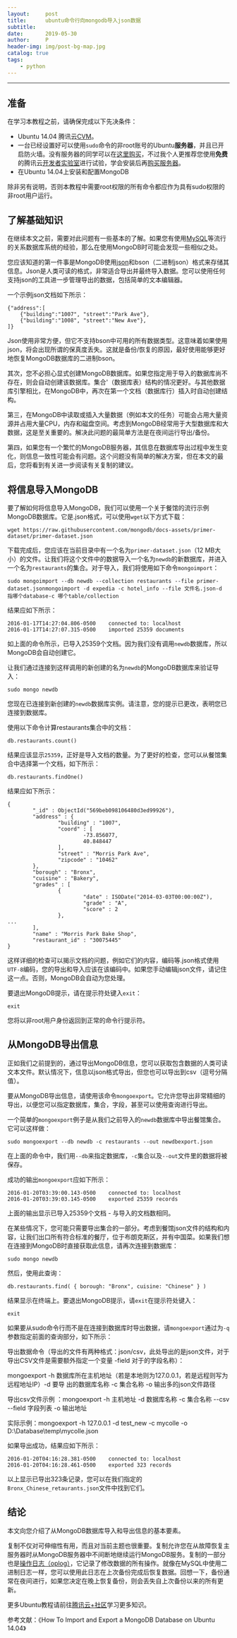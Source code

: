 ```yaml
---
layout:     post
title:      ubuntu命令行向mongodb导入json数据
subtitle:   
date:       2019-05-30
author:     P
header-img: img/post-bg-map.jpg
catalog: true
tags:
    - python
---
```

** **

## **准备**

在学习本教程之前，请确保完成以下先决条件：

- Ubuntu 14.04 腾讯云[CVM](https://cloud.tencent.com/product/cvm?from=10680)。
- 一台已经设置好可以使用`sudo`命令的非root账号的Ubuntu**服务器**，并且已开启防火墙。没有服务器的同学可以在[这里购买](https://cloud.tencent.com/product/cvm?from=10680)，不过我个人更推荐您使用**免费**的腾讯云[开发者实验室](https://cloud.tencent.com/developer/labs?from=10680)进行试验，学会安装后再[购买服务器](https://cloud.tencent.com/product/cvm?from=10680)。
- 在Ubuntu 14.04上安装和配置MongoDB

除非另有说明，否则本教程中需要root权限的所有命令都应作为具有sudo权限的非root用户运行。

## **了解基础知识**

在继续本文之前，需要对此问题有一些基本的了解。如果您有使用[MySQL](https://cloud.tencent.com/product/cdb?from=10680)等流行的关系数据库系统的经验，那么在使用MongoDB时可能会发现一些相似之处。

您应该知道的第一件事是MongoDB使用[json](http://json.org/)和bson（二进制json）格式来存储其信息。Json是人类可读的格式，非常适合导出并最终导入数据。您可以使用任何支持json的工具进一步管理导出的数据，包括简单的文本编辑器。

一个示例json文档如下所示：

```
{"address":[
    {"building":"1007", "street":"Park Ave"},
    {"building":"1008", "street":"New Ave"},
]}
```

Json使用非常方便，但它不支持bson中可用的所有数据类型。这意味着如果使用json，将会出现所谓的保真度丢失。这就是备份/恢复的原因，最好使用能够更好地恢复MongoDB数据库的二进制bson。

其次，您不必担心显式创建MongoDB数据库。如果您指定用于导入的数据库尚不存在，则会自动创建该数据库。集合'（数据库表）结构的情况更好。与其他数据库引擎相比，在MongoDB中，再次在第一个文档（数据库行）插入时自动创建结构。

第三，在MongoDB中读取或插入大量数据（例如本文的任务）可能会占用大量资源并占用大量CPU，内存和磁盘空间。考虑到MongoDB经常用于大型数据库和大数据，这是至关重要的。解决此问题的最简单方法是在夜间运行导出/备份。

第四，如果您有一个繁忙的MongoDB服务器，其信息在数据库导出过程中发生变化，则信息一致性可能会有问题。这个问题没有简单的解决方案，但在本文的最后，您将看到有关进一步阅读有关复制的建议。

## **将信息导入MongoDB**

要了解如何将信息导入MongoDB，我们可以使用一个关于餐馆的流行示例MongoDB数据库。它是.json格式，可以使用`wget`以下方式下载：

```
wget https://raw.githubusercontent.com/mongodb/docs-assets/primer-dataset/primer-dataset.json
```

下载完成后，您应该在当前目录中有一个名为`primer-dataset.json`（12 MB大小）的文件。让我们将这个文件中的数据导入一个名为`newdb`的新数据库，并进入一个名为`restaurants`的集合。对于导入，我们将使用如下命令`mongoimport`：

```
sudo mongoimport --db newdb --collection restaurants --file primer-dataset.jsonmongoimport -d expedia -c hotel_info --file 文件名.json-d 指哪个database-c 哪个table/collection
```

结果应如下所示：

```
2016-01-17T14:27:04.806-0500    connected to: localhost
2016-01-17T14:27:07.315-0500    imported 25359 documents
```

如上面的命令所示，已导入25359个文档。因为我们没有调用`newdb`数据库，所以MongoDB会自动创建它。

让我们通过连接到这样调用的新创建的名为`newdb`的MongoDB数据库来验证导入：

```
sudo mongo newdb
```

您现在已连接到新创建的`newdb`数据库实例。请注意，您的提示已更改，表明您已连接到数据库。

使用以下命令计算restaurants集合中的文档：

```
db.restaurants.count()
```

结果应该显示`25359`，正好是导入文档的数量。为了更好的检查，您可以从餐馆集合中选择第一个文档，如下所示：

```
db.restaurants.findOne() 
```

结果应如下所示：

```
{
        "_id" : ObjectId("569beb098106480d3ed99926"),
        "address" : {
                "building" : "1007",
                "coord" : [
                        -73.856077,
                        40.848447
                ],
                "street" : "Morris Park Ave",
                "zipcode" : "10462"
        },
        "borough" : "Bronx",
        "cuisine" : "Bakery",
        "grades" : [
                {
                        "date" : ISODate("2014-03-03T00:00:00Z"),
                        "grade" : "A",
                        "score" : 2
                },
...
        ],
        "name" : "Morris Park Bake Shop",
        "restaurant_id" : "30075445"
}
```

这样详细的检查可以揭示文档的问题，例如它们的内容，编码等.json格式使用`UTF-8`编码，您的导出和导入应该在该编码中。如果您手动编辑json文件，请记住这一点。否则，MongoDB会自动为您处理。

要退出MongoDB提示，请在提示符处键入`exit`：

```
exit
```

您将以非root用户身份返回到正常的命令行提示符。

## **从MongoDB导出信息**

正如我们之前提到的，通过导出MongoDB信息，您可以获取包含数据的人类可读文本文件。默认情况下，信息以json格式导出，但您也可以导出到csv（逗号分隔值）。

要从MongoDB导出信息，请使用该命令`mongoexport`。它允许您导出非常精细的导出，以便您可以指定数据库，集合，字段，甚至可以使用查询进行导出。

一个简单的`mongoexport`例子是从我们之前导入的`newdb`数据库中导出餐馆集合。它可以这样做：

```
sudo mongoexport --db newdb -c restaurants --out newdbexport.json
```

在上面的命令中，我们用`--db`来指定数据库，`-c`集合以及`--out`文件里的数据将被保存。

成功的输出`mongoexport`应如下所示：

```
2016-01-20T03:39:00.143-0500    connected to: localhost
2016-01-20T03:39:03.145-0500    exported 25359 records
```

上面的输出显示已导入25359个文档 - 与导入的文档数相同。

在某些情况下，您可能只需要导出集合的一部分。考虑到餐馆json文件的结构和内容，让我们出口所有符合标准的餐厅，位于布朗克斯区，并有中国菜。如果我们想在连接到MongoDB时直接获取此信息，请再次连接到数据库：

```
sudo mongo newdb
```

然后，使用此查询：

```
db.restaurants.find( { borough: "Bronx", cuisine: "Chinese" } )
```

结果显示在终端上。要退出MongoDB提示，请`exit`在提示符处键入：

```
exit
```

如果要从sudo命令行而不是在连接到数据库时导出数据，请`mongoexport`通过为`-q`参数指定前面的查询部分，如下所示：

导出数据命令（导出的文件有两种格式：json/csv，此处导出的是json文件，对于导出CSV文件是需要额外指定一个变量 -field 对于的字段名称）：

mongoexport -h 数据库所在主机地址（若是本地则为127.0.0.1，若是远程则写为远程地址IP）-d 要导     出的数据库名称 -c 集合名称 -o 输出多的json文件路径

导出csv文件示例 ：mongoexport -h 主机地址 -d 数据库名称 -c 集合名称 --csv --field 字段列表 -o 输出地址

实际示例：mongoexport -h 127.0.0.1 -d test_new -c mycolle -o D:\Database\temp\mycolle.json

如果导出成功，结果应如下所示：

```
2016-01-20T04:16:28.381-0500    connected to: localhost
2016-01-20T04:16:28.461-0500    exported 323 records
```

以上显示已导出323条记录，您可以在我们指定的`Bronx_Chinese_retaurants.json`文件中找到它们。

## **结论**

本文向您介绍了从MongoDB数据库导入和导出信息的基本要素。

复制不仅对可伸缩性有用，而且对当前主题也很重要。复制允许您在从故障恢复主服务器时从MongoDB服务器中不间断地继续运行MongoDB服务。复制的一部分也是[操作日志（oplog）](https://docs.mongodb.org/manual/core/replica-set-oplog/)，它记录了修改数据的所有操作。就像在MySQL中使用二进制日志一样，您可以使用此日志在上次备份完成后恢复数据。回想一下，备份通常在夜间进行，如果您决定在晚上恢复备份，则会丢失自上次备份以来的所有更新。

更多Ubuntu教程请前往[腾讯云+社区](https://cloud.tencent.com/developer?from=10680)学习更多知识。

> 
参考文献：《How To Import and Export a MongoDB Database on Ubuntu 14.04》

